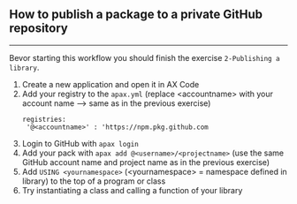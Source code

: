 ## How to publish a package to a private GitHub repository
---
Bevor starting this workflow you should finish the exercise ``2-Publishing a library``.
1. Create a new application and open it in AX Code
2. Add your registry to the ``apax.yml`` (replace &lt;accountname&gt; with your account name --> same as in the previous exercise)
   ```
   registries:
    '@<accountname>' : 'https://npm.pkg.github.com
    ```
3. Login to GitHub with ``apax login`` 
4. Add your pack with ``apax add @<username>/<projectname>`` (use the same GitHub account name and project name as in the previous exercise)
5. Add ``USING <yournamespace>`` (&lt;yournamespace&gt; = namespace defined in library) to the top of a program or class
6. Try instantiating a class and calling a function of your library
